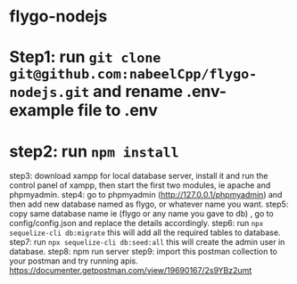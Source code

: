 # flygo-nodejs

# Step1: run `git clone git@github.com:nabeelCpp/flygo-nodejs.git` and rename .env-example file to .env
# step2: run `npm install`
step3: download xampp for local database server, install it and run the control panel of xampp, then start the first two modules, ie apache and phpmyadmin.
step4: go to phpmyadmin (http://127.0.0.1/phpmyadmin) and then add new database named as flygo, or whatever name you want.
step5: copy same database name ie (flygo or any name you gave to db) , go to config/config.json and replace the details accordingly.
step6: run `npx sequelize-cli db:migrate` this will add all the required tables to database.
step7: run `npx sequelize-cli db:seed:all` this will create the admin user in database.
step8: npm run server
step9: import this postman collection to your postman and try running apis. https://documenter.getpostman.com/view/19690167/2s9YBz2umt
